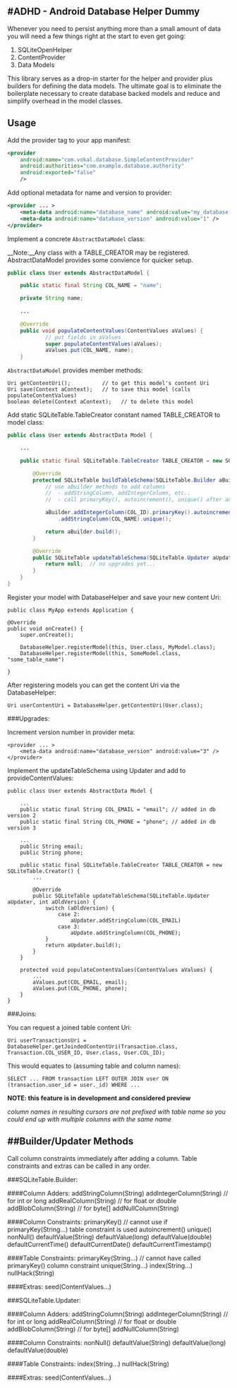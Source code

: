#ADHD - Android Database Helper Dummy
---

Whenever you need to persist anything more than a small amount of data you will need a few things right at the start to even get going:

1. SQLiteOpenHelper
2. ContentProvider
3. Data Models

This library serves as a drop-in starter for the helper and provider plus builders for defining the data models. 
The ultimate goal is to eliminate the boilerplate necessary to create database backed models and reduce and simplify overhead in the model classes. 

Usage
---
Add the provider tag to your app manifest:

~~~~xml
<provider
    android:name="com.vokal.database.SimpleContentProvider"
    android:authorities="com.example.database.authority"
    android:exported="false"
    />
~~~~
        
Add optional metadata for name and version to provider:

~~~~xml
<provider ... >
    <meta-data android:name="database_name" android:value="my_database.db" />
    <meta-data android:name="database_version" android:value="1" />
</provider>
~~~~
	       
Implement a concrete `AbstractDataModel` class:

__Note:__Any class with a TABLE_CREATOR may be registered.  AbstractDataModel provides some convience for quicker setup.

~~~~java
public class User extends AbstractDataModel {

    public static final String COL_NAME = "name";

    private String name;
    
    ...

    @Override
    public void populateContentValues(ContentValues aValues) {
            // put fields in aValues
            super.populateContentValues(aValues);
            aValues.put(COL_NAME, name);
    }
~~~~
		
`AbstractDataModel` provides member methods:

	Uri getContentUri();          // to get this model's content Uri
	Uri save(Context aContext);   // to save this model (calls populateContentValues)
	boolean delete(Context aContext);   // to delete this model
	
Add static SQLiteTable.TableCreator constant named TABLE_CREATOR to model class:

~~~~java
public class User extends AbstractData Model {

    ...

    public static final SQLiteTable.TableCreator TABLE_CREATOR = new SQLiteTable.Creator() {

        @Override
        protected SQLiteTable buildTableSchema(SQLiteTable.Builder aBuilder) {
            // use aBuilder methods to add columns
            //  - addStringColumn, addIntegerColumn, etc..
            //  - call primaryKey(), autoincrement(), unique() after adding a column

            aBuilder.addIntegerColumn(COL_ID).primaryKey().autoincrement()
                .addStringColumn(COL_NAME).unique();

            return aBuilder.build();
        }

        @Override
        public SQLiteTable updateTableSchema(SQLiteTable.Updater aUpdater, int aOldVersion) {
            return null;  // no upgrades yet...
        }
    }
}   
~~~~
	  		      
Register your model with DatabaseHelper and save your new content Uri:

	public class MyApp extends Application {
	
	@Override
	public void onCreate() {
		super.onCreate();

		DatabaseHelper.registerModel(this, User.class, MyModel.class);
		DatabaseHelper.registerModel(this, SomeModel.class, "some_table_name")
		
	}

After registering models you can get the content Uri via the DatabaseHelper:

	Uri userContentUri = DatabaseHelper.getContentUri(User.class);
	
###Upgrades:

Increment version number in provider meta:

	<provider ... >
        <meta-data android:name="database_version" android:value="3" />
	</provider>


Implement the updateTableSchema using Updater and add to provideContentValues:  

	public class User extends AbstractData Model {
	
		...
		public static final String COL_EMAIL = "email"; // added in db version 2
		public static final String COL_PHONE = "phone"; // added in db version 3
		
		...
		public String email;
		public String phone;
		
		public static final SQLiteTable.TableCreator TABLE_CREATOR = new SQLiteTable.Creator() {
			...
			
			@Override
	        public SQLiteTable updateTableSchema(SQLiteTable.Updater aUpdater, int aOldVersion) {
				switch (aOldVersion) {
        	   		case 2:
		    	       	aUpdater.addStringColumn(COL_EMAIL)
    	        	case 3: 
    	           		aUpdate.addStringColumn(COL_PHONE);
				}
				return aUpdater.build();
			}
		}
		
		protected void populateContentValues(ContentValues aValues) {
			...
			aValues.put(COL_EMAIL, email);
			aValues.put(COL_PHONE, phone);
		}
	}		
	
###Joins:
	
You can request a joined table content Uri:
	
	Uri userTransactionsUri = DatabaseHelper.getJoindedContentUri(Transaction.class, Transaction.COL_USER_ID, User.class, User.COL_ID);

This would equates to (assuming table and column names):
	
	SELECT ... FROM transaction LEFT OUTER JOIN user ON (transaction.user_id = user._id) WHERE ...
		
__NOTE: this feature is in development and considered preview__  

*column names in resulting cursors are not prefixed with table name so you could end up with multiple columns with the same name*
	

##Builder/Updater Methods
---
Call column constraints immediately after adding a column.  Table constraints and extras can be called in any order.

###SQLiteTable.Builder:

####Column Adders:
	addStringColumn(String)
	addIntegerColumn(String) // for int or long
	addRealColumn(String)    // for float or double
	addBlobColumn(String)    // for byte[]
	addNullColumn(String)
	
####Column Constraints:
	primaryKey()  // cannot use if primaryKey(String...) table constraint is used
	autoincrement()
	unique()
	nonNull()
	defaultValue(String)
	defaultValue(long)
	defaultValue(double)
	defaultCurrentTime()
	defaultCurrentDate()
	defaultCurrentTimestamp()

####Table Constraints:
	primaryKey(String...) // cannot have called primaryKey() column constraint
	unique(String...)
	index(String...)
	nullHack(String)

####Extras:
	seed(ContentValues...)

###SQLiteTable.Updater:

####Column Adders:
	addStringColumn(String)
	addIntegerColumn(String) // for int or long
	addRealColumn(String)    // for float or double
	addBlobColumn(String)    // for byte[]
	addNullColumn(String)

####Column Constraints:
	nonNull()
	defaultValue(String)
	defaultValue(long)
	defaultValue(double)

####Table Constraints:
	index(String...)
	nullHack(String)

####Extras:
	seed(ContentValues...)
	

	
